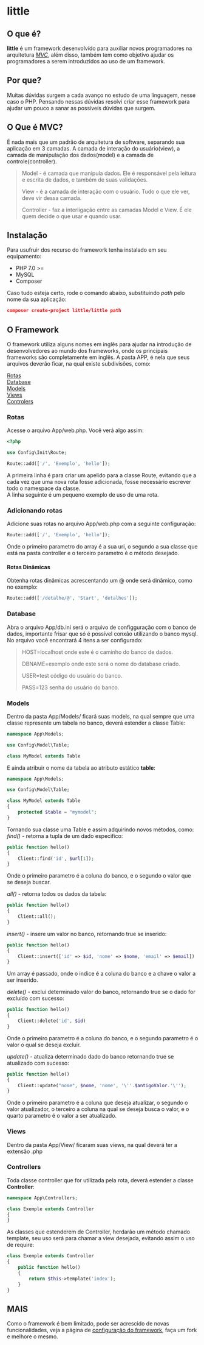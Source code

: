 # little

## O que é?
**little** é um framework desenvolvido para auxiliar novos programadores na arquitetura <a href='#mvc'>*MVC*</a>, além disso, também tem como objetivo ajudar os programadores a serem introduzidos ao uso de um framework.  

## Por que?
Muitas dúvidas surgem a cada avanço no estudo de uma linguagem, nesse caso o PHP. Pensando nessas dúvidas resolvi criar esse framework para ajudar um pouco a sanar as possíveís dúvidas que surgem.  

<p id='mvc'></p>

## O Que é MVC?

É nada mais que um padrão de arquitetura de software, separando sua aplicação em 3 camadas. A camada de interação do usuário(view), a camada de manipulação dos dados(model) e a camada de controle(controller).  

>Model - é camada que manipula dados. Ele é responsável pela leitura e escrita de dados, e também de suas validações.
>
>View - é a camada de interação com o usuário. Tudo o que ele ver, deve vir dessa camada.
>
>Controller - faz a interligação entre as camadas Model e View. É ele quem decide o que usar e quando usar.

## Instalação
Para usufruir dos recurso do framework tenha instalado em seu equipamento:
* PHP 7.0 >=
* MySQL
* Composer  

Caso tudo esteja certo, rode o comando abaixo, substituindo *path* pelo nome da sua aplicação:
```json
composer create-project little/little path
```    

## O Framework

O framework utiliza alguns nomes em inglês para ajudar na introdução de desenvolvedores ao mundo dos frameworks, onde os principais frameworks são completamente em inglês. A pasta APP, é nela que seus arquivos deverão ficar, na qual existe subdivisões, como:  

<a href='#rotas'>Rotas</a>  
<a href='#database'>Database</a>  
<a href='#models'>Models</a>  
<a href='#view'>Views</a>  
<a href='#controllers'>Controlers<a/>  

<p id='rotas'></p>

### Rotas

Acesse o arquivo App/web.php. Você verá algo assim:  
```php
<?php

use Config\Init\Route;

Route::add(['/', 'Exemplo', 'hello']);
```

A primeira linha é para criar um apelido para a classe Route, evitando que a cada vez que uma nova rota fosse adicionada, fosse necessário escrever todo o namespace da classe.  
A linha seguinte é um pequeno exemplo de uso de uma rota.  

### Adicionando rotas
Adicione suas rotas no arquivo App/web.php com a seguinte configuração:  
```php
Route::add(['/', 'Exemplo', 'hello']);
```
Onde o primeiro parametro do array é a sua uri, o segundo a sua classe que está na pasta controller e o terceiro parametro é o método desejado.  

#### Rotas Dinâmicas

Obtenha rotas dinâmicas acrescentando um @ onde será dinâmico, como no exemplo:  
```php
Route::add(['/detalhe/@', 'Start', 'detalhes']);
```

<p id='database'></p>

### Database

Abra o arquivo App/db.ini será o arquivo de configguração com o banco de dados, importante frisar que só é possível conxão utilizando o banco mysql. No arquivo você encontrará 4 itens a ser configurado:  

>HOST=localhost onde este é o caminho do banco de dados.
>
>DBNAME=exemplo onde este será o nome do database criado.
>
>USER=test código do usuário do banco.
>
>PASS=123 senha do usuário do banco.

<p id='models'></p>

### Models

Dentro da pasta App/Models/ ficará suas models, na qual sempre que uma classe represente um tabela no banco, deverá estender a classe Table:  
```php
namespace App\Models;

use Config\Model\Table;

class MyModel extends Table
```

E ainda atribuir o nome da tabela ao atributo estático **table**:  
```php
namespace App\Models;

use Config\Model\Table;

class MyModel extends Table
{
    protected $table = "mymodel";
}
```
Tornando sua classe uma Table e assim adquirindo novos métodos, como:  
*find()* - retorna a tupla de um dado especifico:  
```php
public function hello()
{
    Client::find('id', $url[1]);
}
```
Onde o primeiro parametro é a coluna do banco, e o segundo o valor que se deseja buscar.  

*all()* - retorna todos os dados da tabela:  
```php
public function hello()
{
    Client::all();
}
```

*insert()* - insere um valor no banco, retornando true se inserido:  
```php
public function hello()
{
    Client::insert(['id' => $id, 'nome' => $nome, 'email' => $email])
}
```
Um array é passado, onde o indice é a coluna do banco e a chave o valor a ser inserido.  

*delete()* - exclui determinado valor do banco, retornando true se o dado for excluído com sucesso:  
```php
public function hello()
{
    Client::delete('id', $id)
}
```
Onde o primeiro parametro é a coluna do banco, e o segundo parametro é o valor o qual se deseja excluir.  

*update()* - atualiza determinado dado do banco retornando true se atualizado com sucesso:  
```php
public function hello()
{
    Client::update("nome", $nome, 'nome', '\''.$antigoValor.'\'');
}
```
Onde o primeiro parametro é a coluna que deseja atualizar, o segundo o valor atualizador, o terceiro a coluna na qual se deseja busca o valor, e o quarto parametro é o valor a ser atualizado.  

<p id='views'></p>

### Views
Dentro da pasta App/View/ ficaram suas views, na qual deverá ter a extensão .php  

<p id='controllers'></p>

### Controllers

Toda classe controller que for utilizada pela rota, deverá estender a classe **Controller**:  
```php
namespace App\Controllers;

class Exemple extends Controller
{
}
```

As classes que estenderem de Controller, herdarão um método chamado template, seu uso será para chamar a view desejada, evitando assim o uso de require:  
```php
class Exemple extends Controller
{
    public function hello()
    {
        return $this->template('index');
    }
}
```

## MAIS

Como o framework é bem limitado, pode ser acrescido de novas funcionalidades, veja a página de [configuração do framework](https://github.com/fsoaresjunior/config), faça um fork e melhore o mesmo.  
